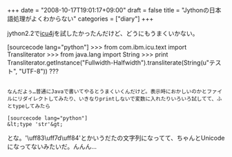 +++
date = "2008-10-17T19:01:17+09:00"
draft = false
title = "Jythonの日本語処理がよくわからない"
categories = ["diary"]
+++

jython2.2で<a href="http://www.icu-project.org/">icu4j</a>を試したかったんだけど、どうにもうまくいかない。

[sourcecode lang="python"]
&gt;&gt;&gt; from com.ibm.icu.text import Transliterator
&gt;&gt;&gt; from java.lang import String
&gt;&gt;&gt; print Transliterator.getInstance(&quot;Fullwidth-Halfwidth&quot;).transliterate(String(u&quot;テスト&quot;, &quot;UTF-8&quot;))
???
```

なんだよぅ…普通にJavaで書いてやるとうまくいくんだけど。表示時におかしいのかとファイルにリダイレクトしてみたり、いきなりprintしないで変数に入れたりいろいろ試してて、ふとtypeしてみたら

[sourcecode lang="python"]
&lt;type 'str'&gt;
```

とな。'\uff83\uff7d\uff84'とかいうだたの文字列になってて、ちゃんとUnicodeになってないみたいだ。んんん…
